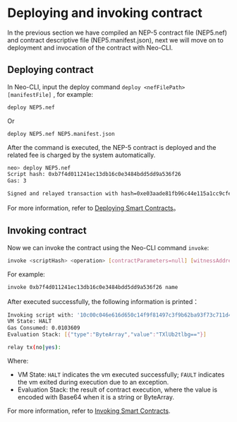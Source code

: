 # Deploying and invoking contract

In the previous section we have compiled an NEP-5 contract file (NEP5.nef) and contract descriptive file (NEP5.manifest.json), next we will move on to deployment and invocation of the contract with Neo-CLI.

## Deploying contract

In Neo-CLI, input the deploy command  `deploy <nefFilePath> [manifestFile]` , for example:

```bash
deploy NEP5.nef
```

Or

```bash
deploy NEP5.nef NEP5.manifest.json
```

After the command is executed, the NEP-5 contract is deployed and the related fee is charged by the system automatically.

```bash
neo> deploy NEP5.nef
Script hash: 0xb7f4d011241ec13db16c0e3484bdd5dd9a536f26
Gas: 3

Signed and relayed transaction with hash=0xe03aade81fb96c44e115a1cc9cfe984a9df4a283bd10aa0aefa7ebf3e296f757
```

For more information, refer to [Deploying Smart Contracts](../deploy/deploy.md)。

## Invoking contract

Now we can invoke the contract using the Neo-CLI command `invoke`:

```bash
invoke <scriptHash> <operation> [contractParameters=null] [witnessAddress=null]
```

For example:

```bash
invoke 0xb7f4d011241ec13db16c0e3484bdd5dd9a536f26 name
```

After executed successfully, the following information is printed：

```bash
Invoking script with: '10c00c046e616d650c14f9f81497c3f9b62ba93f73c711d41b1eeff50c2341627d5b52'
VM State: HALT
Gas Consumed: 0.0103609
Evaluation Stack: [{"type":"ByteArray","value":"TXlUb2tlbg=="}]

relay tx(no|yes):
```

Where:

- VM State: `HALT` indicates the vm executed successfully;  `FAULT` indicates the vm exited during execution due to an exception.
- Evaluation Stack: the result of contract execution, where the value is encoded with Base64 when it is a string or ByteArray.

For more information, refer to [Invoking Smart Contracts](../deploy/invoke.md).
